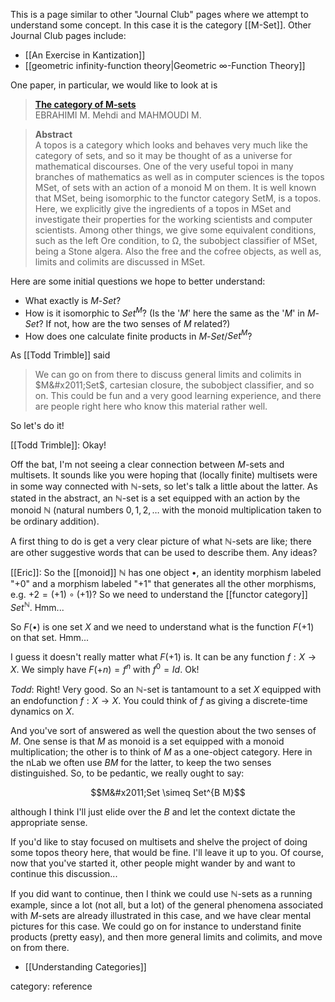 This is a page similar to other "Journal Club" pages where we attempt to understand some concept. In this case it is the category [[M-Set]]. Other Journal Club pages include:

* [[An Exercise in Kantization]]
* [[geometric infinity-function theory|Geometric ∞-Function Theory]]

One paper, in particular, we would like to look at is

>[**The category of M-sets**](http://cat.inist.fr/?aModele=afficheN&cpsidt=13517583)<br>
>EBRAHIMI M. Mehdi and MAHMOUDI M.

>**Abstract**<br>
>A topos is a category which looks and behaves very much like the category of sets, and so it may be thought of as a universe for mathematical discourses. One of the very useful topoi in many branches of mathematics as well as in computer sciences is the topos MSet, of sets with an action of a monoid M on them. It is well known that MSet, being isomorphic to the functor category SetM, is a topos. Here, we explicitly give the ingredients of a topos in MSet and investigate their properties for the working scientists and computer scientists. Among other things, we give some equivalent conditions, such as the left Ore condition, to &#937;, the subobject classifier of MSet, being a Stone algera. Also the free and the cofree objects, as well as, limits and colimits are discussed in MSet.

Here are some initial questions we hope to better understand:

* What exactly is $M$-$Set$?
* How is it isomorphic to $Set^M$? (Is the '$M$' here the same as the '$M$' in $M$-$Set$? If not, how are the two senses of $M$ related?) 
* How does one calculate finite products in $M$-$Set$/$Set^M$?

As [[Todd Trimble]] said

>We can go on from there to discuss general limits and colimits in $M&#x2011;Set$, cartesian closure, the subobject classifier, and so on. This could be fun and a very good learning experience, and there are people right here who know this material rather well.

So let's do it! 

[[Todd Trimble]]: Okay! 

Off the bat, I'm not seeing a clear connection between $M$-sets and multisets. It sounds like you were hoping that (locally finite) multisets were in some way connected with $\mathbb{N}$-sets, so let's talk a little about the latter. As stated in the abstract, an $\mathbb{N}$-set is a set equipped with an action by the monoid $\mathbb{N}$ (natural numbers $0, 1, 2, \ldots$ with the monoid multiplication taken to be ordinary addition). 

A first thing to do is get a very clear picture of what $\mathbb{N}$-sets are like; there are other suggestive words that can be used to describe them. Any ideas? 

[[Eric]]: So the [[monoid]] $\mathbb{N}$ has one object $\bullet$, an identity morphism labeled "+0" and a morphism labeled "+1" that generates all the other morphisms, e.g. $+2 = (+1)\circ(+1)$? So we need to understand the [[functor category]] $Set^\mathbb{N}$. Hmm...

So $F(\bullet)$ is one set $X$ and we need to understand what is the function $F(+1)$ on that set. Hmm...

I guess it doesn't really matter what $F(+1)$ is. It can be any function $f:X\to X$. We simply have $F(+n) = f^n$ with $f^0 = Id$. Ok! 

_Todd_: Right! Very good. So an $\mathbb{N}$-set is tantamount to a set $X$ equipped with an endofunction $f: X \to X$. You could think of $f$ as giving a discrete-time dynamics on $X$. 

And you've sort of answered as well the question about the two senses of $M$. One sense is that $M$ as monoid is a set equipped with a monoid multiplication; the other is to think of $M$ as a one-object category. Here in the nLab we often use $B M$ for the latter, to keep the two senses distinguished. So, to be pedantic, we really ought to say: 

$$M&#x2011;Set \simeq Set^{B M}$$ 

although I think I'll just elide over the $B$ and let the context dictate the appropriate sense. 

If you'd like to stay focused on multisets and shelve the project of doing some topos theory here, that would be fine. I'll leave it up to you. Of course, now that you've started it, other people might wander by and want to continue this discussion... 

If you did want to continue, then I think we could use $\mathbb{N}$-sets as a running example, since a lot (not all, but a lot) of the general phenomena associated with $M$-sets are already illustrated in this case, and we have clear mental pictures for this case. We could go on for instance to understand finite products (pretty easy), and then more general limits and colimits, and move on from there. 

* [[Understanding Categories]]

category: reference
